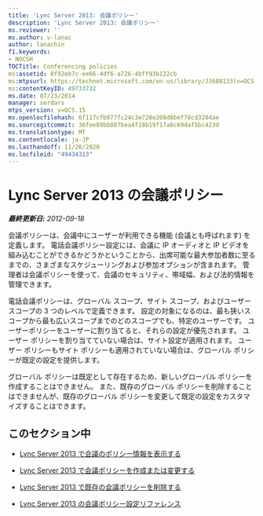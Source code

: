 ```yaml
---
title: 'Lync Server 2013: 会議ポリシー'
description: 'Lync Server 2013: 会議ポリシー'
ms.reviewer: ''
ms.author: v-lanac
author: lanachin
f1.keywords:
- NOCSH
TOCTitle: Conferencing policies
ms:assetid: 8f92eb7c-ee66-4df6-a726-4bff93b122cb
ms:mtpsurl: https://technet.microsoft.com/en-us/library/JJ688133(v=OCS.15)
ms:contentKeyID: 49733732
ms.date: 07/23/2014
manager: serdars
mtps_version: v=OCS.15
ms.openlocfilehash: 6f117cfb077fc24c3e728e208d8bef78cd3284ae
ms.sourcegitcommit: 36fee89bb887bea4f18b19f17a8c69daf5bc423d
ms.translationtype: MT
ms.contentlocale: ja-JP
ms.lasthandoff: 11/26/2020
ms.locfileid: "49434313"
---
```

# <a name="conferencing-policies-in-lync-server-2013"></a>Lync Server 2013 の会議ポリシー

<div data-xmlns="http://www.w3.org/1999/xhtml">

<div class="topic" data-xmlns="http://www.w3.org/1999/xhtml" data-msxsl="urn:schemas-microsoft-com:xslt" data-cs="https://msdn.microsoft.com/">

<div data-asp="https://msdn2.microsoft.com/asp">



</div>

<div id="mainSection">

<div id="mainBody">

<span> </span>

_**最終更新日:** 2012-09-18_

会議ポリシーは、会議中にユーザーが利用できる機能 (会議とも呼ばれます) を定義します。 電話会議ポリシー設定には、会議に IP オーディオと IP ビデオを組み込むことができるかどうかということから、出席可能な最大参加者数に至るまでの、さまざまなスケジューリングおよび参加オプションが含まれます。 管理者は会議ポリシーを使って、会議のセキュリティ、帯域幅、および法的情報を管理できます。

電話会議ポリシーは、グローバル スコープ、サイト スコープ、およびユーザー スコープの 3 つのレベルで定義できます。 設定の対象になるのは、最も狭いスコープから最も広いスコープまでのどのスコープでも、特定のユーザーです。 ユーザーポリシーをユーザーに割り当てると、それらの設定が優先されます。 ユーザー ポリシーを割り当てていない場合は、サイト設定が適用されます。 ユーザー ポリシーもサイト ポリシーも適用されていない場合は、グローバル ポリシーが既定の設定を提供します。

グローバル ポリシーは既定として存在するため、新しいグローバル ポリシーを作成することはできません。 また、既存のグローバル ポリシーを削除することはできませんが、既存のグローバル ポリシーを変更して既定の設定をカスタマイズすることはできます。

<div>

## <a name="in-this-section"></a>このセクション中

  - [Lync Server 2013 で会議のポリシー情報を表示する](lync-server-2013-view-conferencing-policy-information.md)

  - [Lync Server 2013 で会議ポリシーを作成または変更する](lync-server-2013-create-or-modify-a-conferencing-policy.md)

  - [Lync Server 2013 で既存の会議ポリシーを削除する](lync-server-2013-delete-an-existing-conferencing-policy.md)

  - [Lync Server 2013 の会議ポリシー設定リファレンス](lync-server-2013-conferencing-policy-settings-reference.md)

</div>

</div>

<span> </span>

</div>

</div>

</div>

